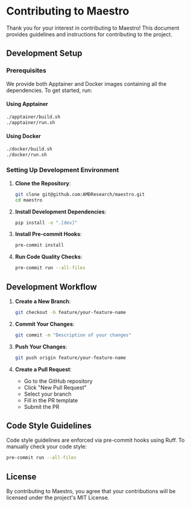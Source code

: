 <!--
MIT License

Copyright (c) 2025 Advanced Micro Devices, Inc. All Rights Reserved.

Permission is hereby granted, free of charge, to any person obtaining a copy
of this software and associated documentation files (the "Software"), to deal
in the Software without restriction, including without limitation the rights
to use, copy, modify, merge, publish, distribute, sublicense, and/or sell
copies of the Software, and to permit persons to whom the Software is
furnished to do so, subject to the following conditions:

The above copyright notice and this permission notice shall be included in all
copies or substantial portions of the Software.

THE SOFTWARE IS PROVIDED "AS IS", WITHOUT WARRANTY OF ANY KIND, EXPRESS OR
IMPLIED, INCLUDING BUT NOT LIMITED TO THE WARRANTIES OF MERCHANTABILITY,
FITNESS FOR A PARTICULAR PURPOSE AND NONINFRINGEMENT. IN NO EVENT SHALL THE
AUTHORS OR COPYRIGHT HOLDERS BE LIABLE FOR ANY CLAIM, DAMAGES OR OTHER
LIABILITY, WHETHER IN AN ACTION OF CONTRACT, TORT OR OTHERWISE, ARISING FROM,
OUT OF OR IN CONNECTION WITH THE SOFTWARE OR THE USE OR OTHER DEALINGS IN THE
SOFTWARE.
-->

# Contributing to Maestro

Thank you for your interest in contributing to Maestro! This document provides guidelines and instructions for contributing to the project.

## Development Setup

### Prerequisites

We provide both Apptainer and Docker images containing all the dependencies. To get started, run:

#### Using Apptainer

```bash
./apptainer/build.sh
./apptainer/run.sh
```

#### Using Docker
```bash
./docker/build.sh
./docker/run.sh
```

### Setting Up Development Environment

1. **Clone the Repository**:
   ```bash
   git clone git@github.com:AMDResearch/maestro.git
   cd maestro
   ```

2. **Install Development Dependencies**:
   ```bash
   pip install -e ".[dev]"
   ```

3. **Install Pre-commit Hooks**:
   ```bash
   pre-commit install
   ```

4. **Run Code Quality Checks**:
   ```bash
   pre-commit run --all-files
   ```

## Development Workflow

1. **Create a New Branch**:
   ```bash
   git checkout -b feature/your-feature-name
   ```
2. **Commit Your Changes**:
   ```bash
   git commit -m "Description of your changes"
   ```

3. **Push Your Changes**:
   ```bash
   git push origin feature/your-feature-name
   ```

4. **Create a Pull Request**:
   - Go to the GitHub repository
   - Click "New Pull Request"
   - Select your branch
   - Fill in the PR template
   - Submit the PR

## Code Style Guidelines

Code style guidelines are enforced via pre-commit hooks using Ruff. To manually check your code style:

```bash
pre-commit run --all-files
```

## License

By contributing to Maestro, you agree that your contributions will be licensed under the project's MIT License. 